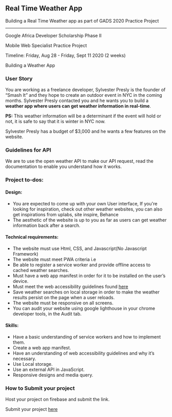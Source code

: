 ## Real Time Weather App

Building a Real Time Weather app as part of GADS 2020 Practice Project

---
Google Africa Developer Scholarship Phase II 

Mobile Web Specialist Practice Project

Timeline: Friday, Aug 28 - Friday, Sept 11 2020 (2 weeks)

Building a Weather App

### User Story
You are working as a freelance developer, Sylvester Presly is the founder of  “Smash It” and they hope to create an outdoor event in NYC in the coming months. Sylvester Presly contacted you and he wants you to build a **weather app where users can get weather information in real-time**.

**PS:** This weather information will be a determinant if the event will hold or not, it is safe to say that it is winter in NYC now.

 Sylvester Presly has a budget of $3,000  and he wants a few features on the website.

### Guidelines for API

We are to  use the open weather API to make our API request, read the documentation to enable you understand how it works.

### Project to-dos:
#### Design: 
- You are expected to come up with your own User interface,  If you're looking for inspiration, check out other weather websites, you can also get inspirations from uplabs, site inspire, Behance
- The aesthetic of the website is up to you as far as users can get weather information back after a search.

#### Technical requirements:
- The website must use Html, CSS, and Javascript(No Javascript Framework)
- The website must meet PWA criteria i.e
- Be able to register a service worker and provide offline access to cached weather searches.
- Must have a web app manifest in order for it to be installed on the user’s device.
- Must meet the web accessibility guidelines found [here](https://www.w3.org/WAI/GL/WCAG20/)
- Save weather searches on local storage in order to make the weather results persist on the page when a user reloads.
- The website must be responsive on all screens.
- You can audit your website using google lighthouse in your chrome developer tools, in the Audit tab.

#### Skills:
- Have a basic understanding of service workers and how to implement them.
- Create a web app manifest.
- Have an understanding of web accessibility guidelines and why it’s necessary.
- Use Local storage.
- Use an external API in JavaScript.
- Responsive designs and media query.


### How to Submit your project

Host your project on firebase and submit the link.

Submit your project [here](bit.ly/GADSPracticeProjectSubmission)